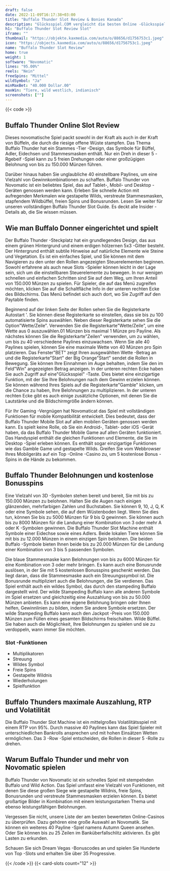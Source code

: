```yaml
---
draft: false
date: 2022-11-09T16:17:38+03:00
title: "Buffalo Thunder Slot Review & Bonies Kanada"
description: "Glücksspiel.COM vergleicht die besten Online -Glücksspiel -Sites und -spiele der Kanada.  Unabhängige Produktbewertungen und exklusive Anmeldeangebote. Jetzt spielen!"
h1: "Buffalo Thunder Slot Review Slot"
iframe: ""
thumbnail: "https://objekte.kaxmedia.com/auto/o/88656/d1756753c1.jpeg"
icon: "https://objects.kaxmedia.com/auto/o/88656/d1756753c1.jpeg"
name: "Buffalo Thunder Slot Review"
home: true
weight: 1
software: "Novomatic"
lines: "95.00%"
reels: "Nein"
freeSpins: "Mittel"
wildSymbol: "Ja"
minMaxBet: "40.000 Dollar.00"
maxWin: "Tiere, wild westlich, indianisch"
screenshots: [""]
---
```


{{< code >}}<h2>Buffalo Thunder Online Slot Review</h2><p>Dieses novomatische Spiel packt sowohl in der Kraft als auch in der Kraft von Büffeln, die durch die riesige offene Wüste stampfen. Das Thema Buffalo Thunder hat ein Stammes -Tier -Design, das Symbole für Büffel, Adler, Eidechsen und Stammesmasken enthält. Nur ein Dreh in dieser 5 -Rgebeif -Spiel kann zu 5 freien Drehungen oder einer großzügigen Belohnung von bis zu 150.000 Münzen führen.</p><p>Darüber hinaus haben Sie unglaubliche 40 einstellbare Paylines, um eine Vielzahl von Gewinnkombinationen zu schaffen. Buffalo Thunder von Novomatic ist ein beliebtes Spiel, das auf Tablet-, Mobil- und Desktop -Geräten genossen werden kann. Erleben Sie schnelle Action mit aufregenden Merkmalen wie gestapelte Wilds, verstreute Stammesmasken, stapfendem Wildbüffel, freien Spins und Bonusrunden. Lesen Sie weiter für unseren vollständigen Buffalo Thunder Slot Guide. Es deckt alle Insider -Details ab, die Sie wissen müssen.</p><h2>Wie man Buffalo Donner eingerichtet und spielt</h2><p>Der Buffalo Thunder -Steckplatz hat ein grundlegendes Design, das aus einem grünen Hintergrund und einem erdigen hölzernen 5x3 -Gitter besteht. Der Hintergrund enthält subtile Hinweise auf natürliche Elemente wie Steine und Vegetation. Es ist ein einfaches Spiel, und Sie können mit dem Navigieren zu den unter den Rollen angezeigten Steuerelementen beginnen. Sowohl erfahrene als auch neue Slots -Spieler können leicht in der Lage sein, sich um die einstellbaren Steuerelemente zu bewegen. In nur wenigen schnellen und einfachen Schritten sind Sie auf dem Weg, um Ihren Anteil von 150.000 Münzen zu spielen. Für Spieler, die auf das Menü zugreifen möchten, klicken Sie auf die Schaltfläche Info in der unteren rechten Ecke des Bildschirms. Das Menü befindet sich auch dort, wo Sie Zugriff auf den Paytable finden.</p><p>Beginnend auf der linken Seite der Rollen sehen Sie die Registerkarte Autostart '. Sie können diese Registerkarte so einstellen, dass sie bis zu 100 automatisierte Spins auswählen. Neben dieser Registerkarte sehen Sie die Option"Wette/Zeile". Verwenden Sie die Registerkarte"Wette/Zeile", um eine Wette aus 0 auszuwählen.01 Münzen bis maximal 1 Münze pro Payline. Als nächstes können Sie die Registerkarte"Zeilen" verwenden, um zu wählen, um bis zu 40 verschiedene Paylines einzuwachsen. Wenn Sie alle 40 Paylines spielen, können Sie eine maximale Wette von 40 Münzen pro Spin platzieren. Das Fenster"BET" zeigt Ihren ausgewählten Wette -Betrag an und die Registerkarte"Start" der Big Orange"Start" sendet die Rollen in Bewegung. Sie können Ihre Einnahmen im Auge behalten, indem Sie den im Feld"Win" angezeigten Betrag anzeigen. In der unteren rechten Ecke haben Sie auch Zugriff auf eine"Glücksspiel" -Taste. Dies bietet eine einzigartige Funktion, mit der Sie Ihre Belohnungen nach dem Gewinn erzielen können. Sie können während Ihres Spiels auf die Registerkarte"Gamble" klicken, um die Chance zu haben, Ihre Belohnungen zu multiplizieren. In der unteren rechten Ecke gibt es auch einige zusätzliche Optionen, mit denen Sie die Lautstärke und die Bildschirmgröße ändern können.</p><p>Für Ihr Gaming -Vergnügen hat Novomaticat das Spiel mit vollständigen Funktionen für mobile Kompatibilität entwickelt. Dies bedeutet, dass der Buffalo Thunder Mobile Slot auf allen mobilen Geräten genossen werden kann. Es spielt keine Rolle, ob Sie ein Android-, Tablet- oder iOS -Gerät haben, da das Buffalo Thunder Mobile Game auf allen Geräten funktioniert. Das Handyspiel enthält die gleichen Funktionen und Elemente, die Sie im Desktop -Spiel erleben können. Es enthält sogar einzigartige Funktionen wie das Gamble Game und gestapelte Wilds. Greifen Sie vom Webbrowser Ihres Mobilgeräts auf ein Top -Online -Casino zu, um 5 kostenlose Bonus -Spins in die Hände zu bekommen.</p><h2>Buffalo Thunder Belohnungen und kostenlose Bonusspins</h2><p>Eine Vielzahl von 3D -Symbolen stehen bereit und bereit, Sie mit bis zu 150.000 Münzen zu belohnen. Halten Sie die Augen nach einigen glänzenden, mehrfarbigen Zahlen und Buchstaben. Sie können 9, 10, J, Q, K oder eine Symbole sehen, die auf dem Wüstenboden liegt. Wenn Sie dies tun, können Sie bis zu 5000 Münzen für 9 bis Q gewinnen. Sie können auch bis zu 8000 Münzen für die Landung einer Kombination von 3 oder mehr A oder K -Symbolen gewinnen. Die Buffalo Thunder Slot Machine enthält Symbole einer Eidechse sowie eines Adlers. Beide lokalen Tiere können Sie mit bis zu 12.000 Münzen in einem einzigen Spin belohnen. Die beiden Buffalo -Symbole bieten Ihnen beide bis zu 20.000 Münzen für die Landung einer Kombination von 3 bis 5 passenden Symbolen.</p><p>Die blaue Stammesmaske kann Belohnungen von bis zu 6000 Münzen für eine Kombination von 3 oder mehr bringen. Es kann auch eine Bonusrunde auslösen, in der Sie mit 5 kostenlosen Bonusspins geschenkt werden. Das liegt daran, dass die Stammesmaske auch ein Streuungssymbol ist. Die Bonusrunde multipliziert auch die Belohnungen, die Sie verdienen. Das Spiel enthält auch ein wildes Symbol, das durch den stampeding Buffalo dargestellt wird. Der wilde Stampeding Buffalo kann alle anderen Symbole im Spiel ersetzen und gleichzeitig eine Auszahlung von bis zu 50.000 Münzen anbieten. Es kann eine eigene Belohnung bringen oder Ihnen helfen, Gewinnlinien zu bilden, indem Sie andere Symbole ersetzen. Der wilde Stampeding Buffalo kann auch den Jackpot -Preis von 150.000 Münzen zum Füllen eines gesamten Bildschirms freischalten. Wilde Büffel. Sie haben auch die Möglichkeit, Ihre Belohnungen zu spielen und sie zu verdoppeln, wann immer Sie möchten.</p><h3>
Slot -Funktionen</h3><ul>
<li></span>
Multiplikatoren</li>
<li></span>
Streuung</li>
<li></span>
Wildes Symbol</li>
<li></span>
Freie Spins</li>
<li></span>
Gestapelte Wildnis</li>
<li></span>
Wiederholungen</li>
<li></span>
Spielfunktion</li></ul><h2>Buffalo Thunders maximale Auszahlung, RTP und Volatilität</h2><p>Die Buffalo Thunder Slot Machine ist ein mittelgroßes Volatilitätsspiel mit einem RTP von 95%. Durch massive 40 Paylines kann das Spiel Spieler mit unterschiedlichen Bankrolls ansprechen und mit hohen Einsätzen Wetten ermöglichen. Das 3 -Row -Spiel entscheiden, die Rollen in dieser 5 -Rolle zu drehen.</p><h2>Warum Buffalo Thunder und mehr von Novomatic spielen</h2><p>Buffalo Thunder von Novomatic ist ein schnelles Spiel mit stempelnden Buffalo und Wild Action. Das Spiel umfasst eine Vielzahl von Funktionen, mit denen Sie diese großen Siege wie gestapelte Wildnis, freie Spins, Bonusrunden und verstreute Stammesmasken erzielen können. Es bietet großartige Bilder in Kombination mit einem leistungsstarken Thema und ebenso leistungsfähigen Belohnungen.</p><p>Vergessen Sie nicht, unsere Liste der am besten bewerteten Online-Casinos zu überprüfen. Dazu gehören eine große Auswahl an Novomatik. Sie können ein weiteres 40 Payline -Spiel namens Autumn Queen ansehen. Oder Sie können bis zu 25 Zeilen im Banküberfallschlitz aktivieren. Es gibt Lasten zu erkunden.</p><p>
Schauen Sie sich Dream Vegas -Bonuscodes an und spielen Sie Hunderte von Top -Slots und erhalten Sie über 35 Progressive.</p>{{< /code >}}
 {{< card-slots count="12" >}}
